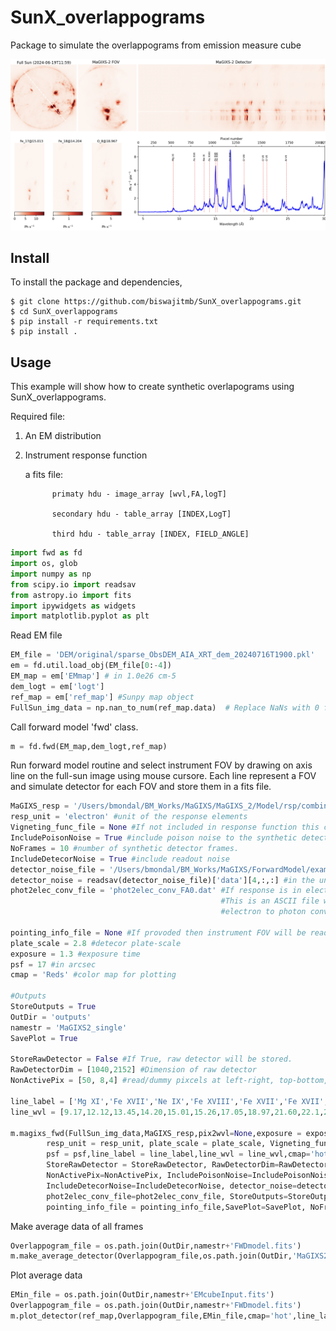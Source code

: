 # SunX_overlappograms

Package to simulate the overlappograms from emission measure cube 

![alt text](overlappogram.png)

## Install

To install the package and dependencies,
```shell
$ git clone https://github.com/biswajitmb/SunX_overlappograms.git
$ cd SunX_overlappograms
$ pip install -r requirements.txt
$ pip install .
```

## Usage

This example will show how to create synthetic overlapograms using SunX_overlappograms.

Required file:

   1) An EM distribution

   2) Instrument response function

      a fits file:

                primaty hdu - image_array [wvl,FA,logT]

                secondary hdu - table_array [INDEX,LogT]

                third hdu - table_array [INDEX, FIELD_ANGLE]

```python
import fwd as fd
import os, glob
import numpy as np
from scipy.io import readsav
from astropy.io import fits
import ipywidgets as widgets
import matplotlib.pyplot as plt
```

Read EM file

```python
EM_file = 'DEM/original/sparse_ObsDEM_AIA_XRT_dem_20240716T1900.pkl'
em = fd.util.load_obj(EM_file[0:-4])
EM_map = em['EMmap'] # in 1.0e26 cm-5
dem_logt = em['logt']
ref_map = em['ref_map'] #Sunpy map object
FullSun_img_data = np.nan_to_num(ref_map.data)  # Replace NaNs with 0 from the ref_map.data
```

Call forward model 'fwd' class.

```python
m = fd.fwd(EM_map,dem_logt,ref_map)
```

Run forward model routine and select instrument FOV by drawing on axis line on the full-sun image using mouse cursore.
Each line represent a FOV and simulate detector for each FOV and store them in a fits file.

```python
MaGIXS_resp = '/Users/bmondal/BM_Works/MaGIXS/MaGIXS_2/Model/rsp/combined_Chianti/Combined_chspec_rsp_asplund_dFA0.1.fits'
resp_unit = 'electron' #unit of the response elements
Vigneting_func_file = None #If not included in response function this can be provided by a file, otherwise no vigneting as a function of FA.
IncludePoisonNoise = True #include poison noise to the synthetic detector
NoFrames = 10 #number of synthetic detector frames.
IncludeDetecorNoise = True #include readout noise
detector_noise_file = '/Users/bmondal/BM_Works/MaGIXS/ForwardModel/example/magixs_resp/darks_for_biswajit.sav'
detector_noise = readsav(detector_noise_file)['data'][4,:,:] #in the unit of electron or photon. 
phot2elec_conv_file = 'phot2elec_conv_FA0.dat' #If response is in electron, it needs to be converted in photon to estimate the photon noise. 
                                               #This is an ASCII file with 2-columns. 1st column detector pixcel and 2nd column is the 
                                               #electron to photon conversion.

pointing_info_file = None #If provoded then instrument FOV will be read from this file.
plate_scale = 2.8 #detecor plate-scale
exposure = 1.3 #exposure time
psf = 17 #in arcsec
cmap = 'Reds' #color map for plotting

#Outputs
StoreOutputs = True
OutDir = 'outputs'
namestr = 'MaGIXS2_single'
SavePlot = True

StoreRawDetector = False #If True, raw detector will be stored.
RawDetectorDim = [1040,2152] #Dimension of raw detector
NonActivePix = [50, 8,4] #read/dummy pixcels at left-right, top-bottom, and middle

line_label = ['Mg XI','Fe XVII','Ne IX','Fe XVIII','Fe XVII','Fe XVII','Fe XVII','O VIII','O VII','O VII', 'N VII']
line_wvl = [9.17,12.12,13.45,14.20,15.01,15.26,17.05,18.97,21.60,22.1,24.78]

m.magixs_fwd(FullSun_img_data,MaGIXS_resp,pix2wvl=None,exposure = exposure,
        resp_unit = resp_unit, plate_scale = plate_scale, Vigneting_func_file = Vigneting_func_file,
        psf = psf,line_label = line_label,line_wvl = line_wvl,cmap='hot',
        StoreRawDetector = StoreRawDetector, RawDetectorDim=RawDetectorDim,
        NonActivePix=NonActivePix, IncludePoisonNoise=IncludePoisonNoise,
        IncludeDetecorNoise=IncludeDetecorNoise, detector_noise=detector_noise,
        phot2elec_conv_file=phot2elec_conv_file, StoreOutputs=StoreOutputs, OutDir=OutDir,namestr = namestr,
        pointing_info_file = pointing_info_file,SavePlot=SavePlot, NoFrames = NoFrames)
```

Make average data of all frames

```python
Overlappogram_file = os.path.join(OutDir,namestr+'FWDmodel.fits')
m.make_average_detector(Overlappogram_file,os.path.join(OutDir,'MaGIXS2_Average_FWDmodel.fits'))
```

Plot average data

```python
EMin_file = os.path.join(OutDir,namestr+'EMcubeInput.fits')
Overlappogram_file = os.path.join(OutDir,namestr+'FWDmodel.fits')
m.plot_detector(ref_map,Overlappogram_file,EMin_file,cmap='hot',line_label=line_label,line_wvl=line_wvl,FOV = 1, unit= 'photon', FrameRange = [0,1])
```
